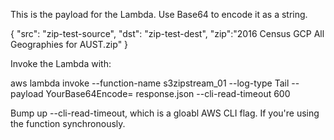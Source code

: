 This is the payload for the Lambda. 
Use Base64 to encode it as a string. 

{  "src": "zip-test-source",
  "dst": "zip-test-dest",
  "zip":"2016 Census GCP All Geographies for AUST.zip"
}

Invoke the Lambda with: 

aws lambda invoke --function-name s3zipstream_01 --log-type Tail --payload YourBase64Encode= response.json --cli-read-timeout 600

Bump up --cli-read-timeout, which is a gloabl AWS CLI flag. If you're using the function synchronously. 

